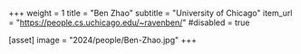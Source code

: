+++
weight = 1
title = "Ben Zhao"
subtitle = "University of Chicago"
item_url = "https://people.cs.uchicago.edu/~ravenben/"
#disabled = true

[asset]
  image = "2024/people/Ben-Zhao.jpg"
+++